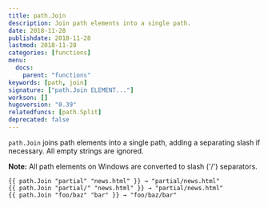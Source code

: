 ```yaml
---
title: path.Join
description: Join path elements into a single path.
date: 2018-11-28
publishdate: 2018-11-28
lastmod: 2018-11-28
categories: [functions]
menu:
  docs:
    parent: "functions"
keywords: [path, join]
signature: ["path.Join ELEMENT..."]
workson: []
hugoversion: "0.39"
relatedfuncs: [path.Split]
deprecated: false
---
```


`path.Join` joins path elements into a single path, adding a separating slash if necessary.
All empty strings are ignored.

**Note:** All path elements on Windows are converted to slash ('/') separators.

```
{{ path.Join "partial" "news.html" }} → "partial/news.html"
{{ path.Join "partial/" "news.html" }} → "partial/news.html"
{{ path.Join "foo/baz" "bar" }} → "foo/baz/bar"
```

